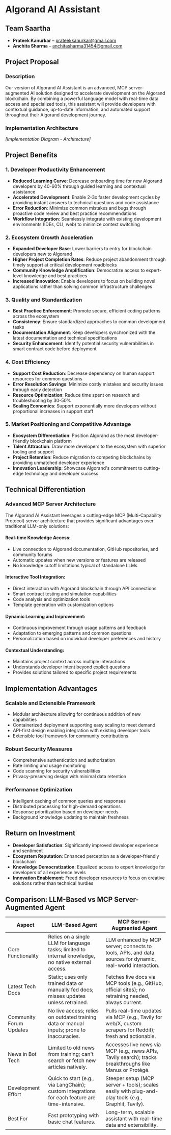 # Algorand AI Assistant

## Team Saartha
- **Prateek Kanurkar** – prateekkanurkar@gmail.com
- **Anchita Sharma** – anchitasharma31454@gmail.com

## Project Proposal

### Description
Our version of Algorand AI Assistant is an advanced, MCP server-augmented AI solution designed to accelerate development on the Algorand blockchain. By combining a powerful language model with real-time data access and specialized tools, this assistant will provide developers with contextual guidance, up-to-date information, and automated support throughout their Algorand development journey.

### Implementation Architecture
*[Implementation Diagram - Architecture]*

## Project Benefits

### 1. Developer Productivity Enhancement
- **Reduced Learning Curve**: Decrease onboarding time for new Algorand developers by 40-60% through guided learning and contextual assistance
- **Accelerated Development**: Enable 2-3x faster development cycles by providing instant answers to technical questions and code assistance
- **Error Reduction**: Minimize common mistakes and bugs through proactive code review and best practice recommendations
- **Workflow Integration**: Seamlessly integrate with existing development environments (IDEs, CLI, web) to minimize context switching

### 2. Ecosystem Growth Acceleration
- **Expanded Developer Base**: Lower barriers to entry for blockchain developers new to Algorand
- **Higher Project Completion Rates**: Reduce project abandonment through timely support at critical development roadblocks
- **Community Knowledge Amplification**: Democratize access to expert-level knowledge and best practices
- **Increased Innovation**: Enable developers to focus on building novel applications rather than solving common infrastructure challenges

### 3. Quality and Standardization
- **Best Practice Enforcement**: Promote secure, efficient coding patterns across the ecosystem
- **Consistency**: Ensure standardized approaches to common development tasks
- **Documentation Alignment**: Keep developers synchronized with the latest documentation and technical specifications
- **Security Enhancement**: Identify potential security vulnerabilities in smart contract code before deployment

### 4. Cost Efficiency
- **Support Cost Reduction**: Decrease dependency on human support resources for common questions
- **Error Resolution Savings**: Minimize costly mistakes and security issues through early detection
- **Resource Optimization**: Reduce time spent on research and troubleshooting by 30-50%
- **Scaling Economics**: Support exponentially more developers without proportional increases in support staff

### 5. Market Positioning and Competitive Advantage
- **Ecosystem Differentiation**: Position Algorand as the most developer-friendly blockchain platform
- **Talent Attraction**: Draw more developers to the ecosystem with superior tooling and support
- **Project Retention**: Reduce migration to competing blockchains by providing unmatched developer experience
- **Innovation Leadership**: Showcase Algorand's commitment to cutting-edge technology and developer success

## Technical Differentiation

### Advanced MCP Server Architecture
The Algorand AI Assistant leverages a cutting-edge MCP (Multi-Capability Protocol) server architecture that provides significant advantages over traditional LLM-only solutions:

#### Real-time Knowledge Access:
- Live connection to Algorand documentation, GitHub repositories, and community forums
- Automatic updates when new versions or features are released
- No knowledge cutoff limitations typical of standalone LLMs

#### Interactive Tool Integration:
- Direct interaction with Algorand blockchain through API connections
- Smart contract testing and simulation capabilities
- Code analysis and optimization tools
- Template generation with customization options

#### Dynamic Learning and Improvement:
- Continuous improvement through usage patterns and feedback
- Adaptation to emerging patterns and common questions
- Personalization based on individual developer preferences and history

#### Contextual Understanding:
- Maintains project context across multiple interactions
- Understands developer intent beyond explicit questions
- Provides solutions tailored to specific project requirements

## Implementation Advantages

### Scalable and Extensible Framework
- Modular architecture allowing for continuous addition of new capabilities
- Containerized deployment supporting easy scaling to meet demand
- API-first design enabling integration with existing developer tools
- Extensible tool framework for community contributions

### Robust Security Measures
- Comprehensive authentication and authorization
- Rate limiting and usage monitoring
- Code scanning for security vulnerabilities
- Privacy-preserving design with minimal data retention

### Performance Optimization
- Intelligent caching of common queries and responses
- Distributed processing for high-demand operations
- Response prioritization based on developer needs
- Background knowledge updating to maintain freshness

## Return on Investment
- **Developer Satisfaction**: Significantly improved developer experience and sentiment
- **Ecosystem Reputation**: Enhanced perception as a developer-friendly blockchain
- **Knowledge Democratization**: Equalized access to expert knowledge for developers of all experience levels
- **Innovation Enablement**: Freed developer resources to focus on creative solutions rather than technical hurdles

## Comparison: LLM-Based vs MCP Server-Augmented Agent

| Aspect | LLM-Based Agent | MCP Server-Augmented Agent |
|--------|----------------|----------------------------|
| Core Functionality | Relies on a single LLM for language tasks; limited to internal knowledge, no native external access. | LLM enhanced by MCP server; connects to tools, APIs, and data sources for dynamic, real-world interaction. |
| Latest Tech Docs | Static; uses only trained data or manually fed docs; misses updates unless retrained. | Fetches live docs via MCP tools (e.g., GitHub, official sites); no retraining needed, always current. |
| Community Forum Updates | No live access; relies on outdated training data or manual inputs; prone to inaccuracies. | Pulls real-time updates via MCP (e.g., Tavily for web/X, custom scrapers for Reddit); fresh and actionable. |
| News in Bot Tech | Limited to old news from training; can't search or fetch new articles natively. | Accesses live news via MCP (e.g., news APIs, Tavily search); tracks breakthroughs like Manus or Protégé. |
| Development Effort | Quick to start (e.g., via LangChain); custom integrations for each feature are time-intensive. | Steeper setup (MCP server + tools); scales easily with plug-and-play tools (e.g., Graphlit, Tavily). |
| Best For | Fast prototyping with basic chat features. | Long-term, scalable assistant with real-time data and extensibility. |
